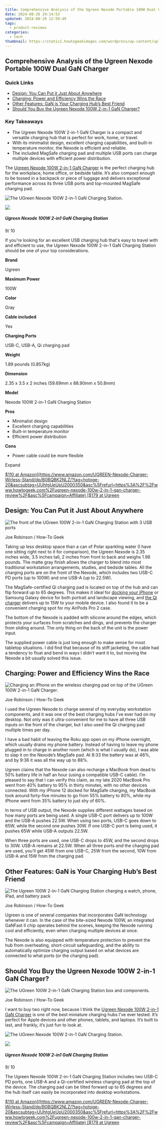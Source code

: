 ```yaml
---
title: Comprehensive Analysis of the Ugreen Nexode Portable 100W Dual GaN Charger
date: 2024-08-26 19:14:53
updated: 2024-08-29 12:59:49
tags:
  - product-reviews
categories:
  - tech
thumbnail: https://static1.howtogeekimages.com/wordpress/wp-content/uploads/wm/2023/09/ugreen-100w-2-in-1-gan-charging-station-with-the-wireless-charging-pad-tilted-upjpg_53137888407_o-1.jpg
---
```


## Comprehensive Analysis of the Ugreen Nexode Portable 100W Dual GaN Charger

### Quick Links

* [Design: You Can Put it Just About Anywhere](https://screen-mirroring-recording.techidaily.com/in-2024-top-10-moba-games-for-android-gamers-unveiled/)
* [Charging: Power and Efficiency Wins the Race](https://fake-location.techidaily.com/fake-the-location-to-get-around-the-mlb-blackouts-on-motorola-g54-5g-drfone-by-drfone-virtual-android/)
* [Other Features: GaN is Your Charging Hub’s Best Friend](https://youtube-data.techidaily.com/ed-2024-approved-top-8-youtube-thumbnail-secrets-for-high-traffic-videos/)
* [Should You Buy the Ugreen Nexode 100W 2-in-1 GaN Charger?](https://extra-tips.techidaily.com/flawless-frames-the-10-best-websites-for-wallpapers-on-your-pc/)

### Key Takeaways

* The Ugreen Nexode 100W 2-in-1 GaN Charger is a compact and versatile charging hub that is perfect for work, home, or travel.
* With its minimalist design, excellent charging capabilities, and built-in temperature monitor, the Nexode is efficient and reliable.
* The included MagSafe charging pad and multiple USB ports can charge multiple devices with efficient power distribution.

 The [Ugreen Nexode 100W 2-in-1 GaN Charger](https://www.amazon.com/UGREEN-Nexode-Charger-Wirless-Stand/dp/B0BQBK2NLZ/?tag=hotoge-20&ascsubtag=UUhtgUeUpU2000350&asc%5Frefurl=https%3A%2F%2Fwww.howtogeek.com%2Fugreen-nexode-100w-2-in-1-gan-charger-review%2F&asc%5Fcampaign=Affiliate) is the perfect charging hub for the workplace, home office, or bedside table. It’s also compact enough to be tossed in a backpack or piece of luggage and delivers exceptional performance across its three USB ports and top-mounted MagSafe charging pad.

![The UGreen Nexode 100W 2-in-1 GaN Charging Station.](https://static1.howtogeekimages.com/wordpress/wp-content/uploads/2023/09/ugreen-nexode-100w-2-in-1-gan-charger-1.png) 

![](https://static1.howtogeekimages.com/wordpresshttps://static0.howtogeekimages.com/wordpress/wp-content/uploads/2023/07/2023-howtogeek-ec_final.png) 

#####  Ugreen Nexode 100W 2-in1 GaN Charging Station

9/ 10 

If you're looking for an excellent USB charging hub that's easy to travel with and efficient to use, the Ugreen Nexode 100W 2-in-1 GaN Charging Station should be one of your top considerations.

**Brand** 

 Ugreen 

**Maximum Power** 

 100W 

**Color** 

 Gray 

**Cable included** 

 Yes 

**Charging Ports** 

 USB-C, USB-A, Qi charging pad 

**Weight** 

 1.89 pounds (0.857kg) 

**Dimension** 

 2.35 x 3.5 x 2 inches (59.69mm x 88.90mm x 50.8mm) 

**Model** 

 Nexode 100W 2-in-1 GaN Charging Station 

**Pros** 
* Minimalist design
* Excellent charging capabilities
* Built-in temperature monitor
* Efficient power distribution

**Cons** 
* Power cable could be more flexible

Expand 

[$110 at Amazon](https://www.amazon.com/UGREEN-Nexode-Charger-Wirless-Stand/dp/B0BQBK2NLZ/?tag=hotoge-20&ascsubtag=UUhtgUeUpU2000350&asc%5Frefurl=https%3A%2F%2Fwww.howtogeek.com%2Fugreen-nexode-100w-2-in-1-gan-charger-review%2F&asc%5Fcampaign=Affiliate) [$179 at Ugreen](https://www.ugreen.com/products/ugreen-100w-gan-mini-power-station) 

##  Design: You Can Put it Just About Anywhere

![The front of the UGreen 100W 2-in-1 GaN Charging Station with 3 USB ports](https://static1.howtogeekimages.com/wordpress/wp-content/uploads/wm/2023/09/front-of-ugreen-100w-2-in-1-gan-charging-station-4jpg_53138894905_o.jpg) 

Joe Robinson / How-To Geek

 Taking up less desktop space than a can of Polar sparkling water (I have one sitting right next to it for comparison), the Ugreen Nexode is 2.35 inches wide, 3.5 inches tall, 2 inches from front to back and weighs 1.98 pounds. The matte gray finish allows the charger to blend into most traditional workstation arrangements, studies, and bedside tables. All the charging ports are on the front of the Nexode, which includes two USB-C PD ports (up to 100W) and one USB-A (up to 22.5W).

 The MagSafe-certified Qi charging pad is located on top of the hub and can flip forward up to 65 degrees. This makes it ideal for [docking your iPhone](https://youtube-video-recordings.techidaily.com/elevating-video-experience-non-youtube-hubs-explained/) or Samsung Galaxy device for both portrait and landscape viewing, and [the Qi charger](https://location-social.techidaily.com/in-2024-how-to-fake-snapchat-location-without-jailbreak-on-vivo-y02t-drfone-by-drfone-virtual-android/) delivers up to 15W to your mobile device. I also found it to be a convenient charging spot for my AirPods Pro 2 case.

 The bottom of the Nexode is padded with silicone around the edges, which protects your surfaces from scratches and dings, and prevents the charger from sliding around. The only thing on the back of the unit is the power input.

 The supplied power cable is just long enough to make sense for most tabletop situations. I did find that because of its stiff jacketing, the cable had a tendency to float and bend in ways I didn’t want it to, but moving the Nexode a bit usually solved this issue.

##  Charging: Power and Efficiency Wins the Race

![Charging an iPhone on the wireless charging pad on top of the UGreen 100W 2-in-1 GaN Charger.](https://static1.howtogeekimages.com/wordpress/wp-content/uploads/wm/2023/09/charging-an-iphone-on-the-wireless-charging-top-of-the-ugreen-100w-2-in-1-gan-charging-station-2jpg_53138957838_o.jpg) 

Joe Robinson / How-To Geek

 I used the Ugreen Nexode to charge several of my everyday workstation components, and it was one of the best charging hubs I've ever had on my desktop. Not only was it ultra-convenient for me to have all three USB inputs on the front of the charger, but I also used the Qi charging pad multiple times per day.

 I have a bad habit of leaving the Roku app open on my iPhone overnight, which usually drains my phone battery. Instead of having to leave my phone plugged in to charge in another room (which is what I usually do), I was able to slap it on the Nexode’s MagSafe pad. At 8:33 the battery was at 46%, and by 9:36 it was all the way up to 88%.

 Ugreen claims that the Nexode can also recharge a MacBook from dead to 50% battery life in half an hour (using a compatible USB-C cable). I’m pleased to say that I can verify this claim, as my late 2020 MacBook Pro went from 40% battery to 95% in thirty minutes, with no other devices connected. With my iPhone 12 docked for MagSafe charging, my MacBook took around forty-five minutes to go from 55% battery to 80%, while my iPhone went from 35% battery to just shy of 60%.

 In terms of USB output, the Nexode supplies different wattages based on how many ports are being used. A single USB-C port delivers up to 100W and the USB-A pushes 22.5W. When using two ports, USB-C goes down to 65W, while the second one pushes 30W. If one USB-C port is being used, it pushes 65W while USB-A outputs 22.5W.

 When three ports are used, one USB-C drops to 45W, and the second drops to 30W. USB-A remains at 22.5W. When all three ports _and_ the charging pad are used, you’ll get 45W from one USB-C, 25W from the second, 10W from USB-A and 15W from the charging pad.

##  Other Features: GaN is Your Charging Hub’s Best Friend

![The Ugreen 100W 2-in-1 GaN Charging Station charging a watch, phone, iPad, and battery pack](https://static1.howtogeekimages.com/wordpress/wp-content/uploads/wm/2023/09/ugreen-100w-2-in-1-gan-charging-station-charging-multiple-items-1jpg_53138894775_o.jpg) 

Joe Robinson / How-To Geek

 Ugreen is one of several companies that incorporates GaN technology whenever it can. In the case of the bite-sized Nexode 100W, an integrated GaNFast II chip operates behind the scenes, keeping the Nexode running cool and efficiently, even when charging multiple devices at once.

 The Nexode is also equipped with temperature protection to prevent the hub from overheating, short-circuit safeguarding, and the ability to automatically optimize charging output based on what devices are connected to what ports (or the charging pad).

##  Should You Buy the Ugreen Nexode 100W 2-in-1 GaN Charger?

![The UGreen 100W 2-in-1 GaN Charging Station box and components.](https://static1.howtogeekimages.com/wordpress/wp-content/uploads/wm/2023/09/ugreen-100w-2-in-1-gan-charging-station-box-and-componentsjpg_53138957253_o-1.jpg) 

Joe Robinson / How-To Geek

 I want to buy two right now, because I think the [Ugreen Nexode 100W 2-in-1 GaN Charger](https://www.amazon.com/UGREEN-Nexode-Charger-Wirless-Stand/dp/B0BQBK2NLZ/?tag=hotoge-20&ascsubtag=UUhtgUeUpU2000350&asc%5Frefurl=https%3A%2F%2Fwww.howtogeek.com%2Fugreen-nexode-100w-2-in-1-gan-charger-review%2F&asc%5Fcampaign=Affiliate) is one of the best miniature charging hubs I’ve ever tested. It’s perfect for Apple devices and other phones, tablets, and laptops. It’s built to last, and frankly, it’s just fun to look at.

![The UGreen Nexode 100W 2-in-1 GaN Charging Station.](https://static1.howtogeekimages.com/wordpress/wp-content/uploads/2023/09/ugreen-nexode-100w-2-in-1-gan-charger-1.png) 

![](https://static1.howtogeekimages.com/wordpresshttps://static0.howtogeekimages.com/wordpress/wp-content/uploads/2023/07/2023-howtogeek-ec_final.png) 

#####  Ugreen Nexode 100W 2-in1 GaN Charging Station

9/ 10 

The Ugreen Nexode 100W 2-in-1 GaN Charging Station includes two USB-C PD ports, one USB-A and a Qi-certified wireless charging pad at the top of the device. The charging pad can be tilted forward up to 65 degrees and the hub itself can easily be incorporated into desktop workstations. 

[$110 at Amazon](https://www.amazon.com/UGREEN-Nexode-Charger-Wirless-Stand/dp/B0BQBK2NLZ/?tag=hotoge-20&ascsubtag=UUhtgUeUpU2000350&asc%5Frefurl=https%3A%2F%2Fwww.howtogeek.com%2Fugreen-nexode-100w-2-in-1-gan-charger-review%2F&asc%5Fcampaign=Affiliate) [$179 at Ugreen](https://www.ugreen.com/products/ugreen-100w-gan-mini-power-station)

<ins class="adsbygoogle"
     style="display:block"
     data-ad-format="autorelaxed"
     data-ad-client="ca-pub-7571918770474297"
     data-ad-slot="1223367746"></ins>



<ins class="adsbygoogle"
     style="display:block"
     data-ad-client="ca-pub-7571918770474297"
     data-ad-slot="8358498916"
     data-ad-format="auto"
     data-full-width-responsive="true"></ins>
